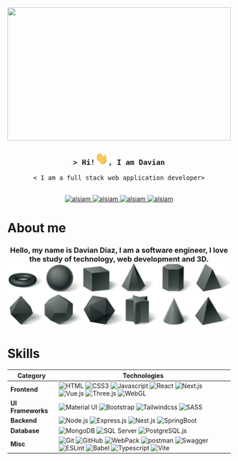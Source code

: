 <!-- Intro  -->
<img src="http://terminal.amorodio.es/files/2023/07/1366_2000-1038x576.jpg" width="100%" height="300">
<h3 align="center">
  <samp>&gt; Hi!<img src="https://raw.githubusercontent.com/ABSphreak/ABSphreak/master/gifs/Hi.gif" width="30px">, I am
    <b>Davian </b>
  </samp>
</h3>
<p align="center">
  <samp>
    < I am a full stack web application developer>
      <br>
      <br>
  </samp>
</p>

<p align="center">
  <a href="" target="_blank">
    <img src="https://img.shields.io/badge/LinkedIn-0077B5?style=for-the-badge&logo=linkedin&logoColor=white"
      alt="alsiam" />
  </a>
  <a href="" target="_blank">
    <img
      src="https://img.shields.io/badge/gmail-%23EA4335?style=for-the-badge&logo=gmail&logoColor=%23EA4335&labelColor=white"
      alt="alsiam" />
  </a>
  <a href="" target="_blank">
    <img src="https://img.shields.io/badge/Facebook-20BEFF?&style=for-the-badge&logo=facebook&logoColor=white"
      alt="alsiam" />
  </a>
  <a href="" target="_blank">
    <img src="https://img.shields.io/badge/Instagram-fe4164?style=for-the-badge&logo=instagram&logoColor=white"
      alt="alsiam" />
  </a>
</p>

<!-- About Section -->

# About me

<h3 align="center">Hello, my name is Davian Diaz, I am a software engineer, I love the study of technology, web
  development and 3D.
  <br />
  <img src="https://github.com/DavianDiazM/DavianDiazM/blob/main/static/realistic-3d-basic-shapes.jpg" alt="Descripción del GIF"
    width="100%" height="40%" />

  <br />


# Skills

| Category       | Technologies |
|----------------|--------------|
| **Frontend**   | <img src="https://img.shields.io/badge/HTML5-E34F26?style=for-the-badge&logo=html5&logoColor=white" alt="HTML"> <img src="https://img.shields.io/badge/CSS3-1572B6?style=for-the-badge&logo=css3&logoColor=white" alt="CSS3"> <img src="https://img.shields.io/badge/Javascript-F0DB4F?style=for-the-badge&labelColor=black&logo=javascript&logoColor=F0DB4F" alt="Javascript"> <img src="https://img.shields.io/badge/-React-61DBFB?style=for-the-badge&labelColor=black&logo=react&logoColor=61DBFB" alt="React"> <img src="https://img.shields.io/badge/next.js-000000?style=for-the-badge&logo=nextdotjs&logoColor=white" alt="Next.js"> <img src="https://img.shields.io/badge/Vue.js-%234FC08D?style=for-the-badge&logo=vuedotjs&logoColor=%234FC08D&labelColor=%23dcedf4" alt="Vue.js"> <img src="https://img.shields.io/badge/Three.js-%233C3C3D?style=for-the-badge&logo=threedotjs&logoColor=%23000000&labelColor=white" alt="Three.js"> <img src="https://img.shields.io/badge/WebGL-%23D81939?style=for-the-badge&logo=webgl&logoColor=%23990000&labelColor=white" alt="WebGL"> |
| **UI Frameworks** | <img src="https://img.shields.io/badge/Material%20UI-%23007FFF?style=for-the-badge&logo=mui&logoColor=%23007FFF&labelColor=%23242424" alt="Material UI"> <img src="https://img.shields.io/badge/Bootstrap-%237952B3?style=for-the-badge&logo=bootstrap&logoColor=%237952B3&labelColor=%23dcedf4" alt="Bootstrap"> <img src="https://img.shields.io/badge/Tailwindcss-%2306B6D4?style=for-the-badge&logo=tailwindcss&logoColor=%2306B6D4&labelColor=%23242424" alt="Tailwindcss"> <img src="https://img.shields.io/badge/SASS-hotpink.svg?style=for-the-badge&logo=SASS&logoColor=white" alt="SASS"> |
| **Backend**    | <img src="https://img.shields.io/badge/Nodejs-3C873A?style=for-the-badge&labelColor=black&logo=node.js&logoColor=3C873A" alt="Node.js"> <img src="https://img.shields.io/badge/Express.js-000000?style=for-the-badge&logo=express&logoColor=white" alt="Express.js"> <img src="https://img.shields.io/badge/Nest.js-%23E0234E?style=for-the-badge&logo=nestjs&logoColor=%23E0234E&labelColor=white" alt="Nest.js"> <img src="https://img.shields.io/badge/SpringBoot-%236DB33F?style=for-the-badge&logo=spring&logoColor=%236DB33F&labelColor=white" alt="SpringBoot"> |
| **Database**   | <img src="https://img.shields.io/badge/MongoDB-4EA94B?style=for-the-badge&logo=mongodb&logoColor=white" alt="MongoDB"> <img src="https://img.shields.io/badge/Sql%20Server-%23990000?style=for-the-badge&labelColor=%23e2e8ec" alt="SQL Server"> <img src="https://img.shields.io/badge/PostgreSql-%234169E1?style=for-the-badge&logo=postgresql&logoColor=%234169E1&labelColor=%23e2e8ec" alt="PostgreSQL.js"> |
| **Misc**       | <img src="https://img.shields.io/badge/Git-F05032?style=for-the-badge&logo=git&logoColor=white" alt="Git"> <img src="https://img.shields.io/badge/GitHub-%23181717?style=for-the-badge&logo=github&logoColor=%23181717&labelColor=white" alt="GitHub"> <img src="https://img.shields.io/badge/webpack-%238DD6F9.svg?style=for-the-badge&logo=webpack&logoColor=black" alt="WebPack"> <img src="https://img.shields.io/badge/Postman-FF6C37?style=for-the-badge&logo=postman&logoColor=white" alt="postman"> <img src="https://img.shields.io/badge/-Swagger-%23Clojure?style=for-the-badge&logo=swagger&logoColor=white" alt="Swagger"> <img src="https://img.shields.io/badge/ESLint-4B3263?style=for-the-badge&logo=eslint&logoColor=white" alt="ESLint"> <img src="https://img.shields.io/badge/Babel-F9DC3e?style=for-the-badge&logo=babel&logoColor=black" alt="Babel"> <img src="https://img.shields.io/badge/Typescript-007acc?style=for-the-badge&labelColor=black&logo=typescript&logoColor=007acc" alt="Typescript"> <img src="https://img.shields.io/badge/Vite-%23646CFF?style=for-the-badge&logo=vite&logoColor=%23646CFF&labelColor=white" alt="Vite"> |

  <!--
**DavianDiazM/DavianDiazM** is a ✨ _special_ ✨ repository because its `README.md` (this file) appears on your GitHub profile.

Here are some ideas to get you started:

- 🔭 I’m currently working on ...
- 🌱 I’m currently learning ...
- 👯 I’m looking to collaborate on ...
- 🤔 I’m looking for help with ...
- 💬 Ask me about ...
- 📫 How to reach me: ...
- 😄 Pronouns: ...
- ⚡ Fun fact: ...
-->
